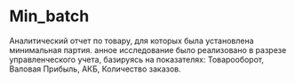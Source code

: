 # Min_batch
Аналитический отчет по товару, для которых была установлена минимальная партия. анное исследование было реализовано в разрезе управленческого учета, базируясь на  показателях: Товарооборот, Валовая Прибыль, АКБ, Количество заказов.
